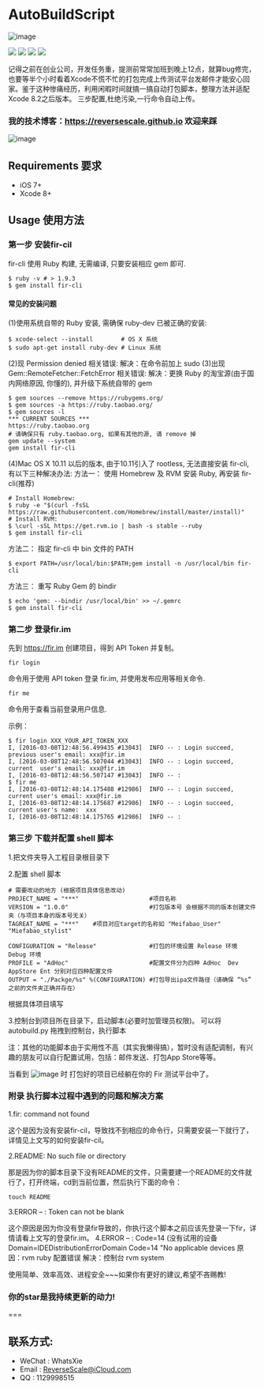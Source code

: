 # AutoBuildScript

![image](http://og1yl0w9z.bkt.clouddn.com/17-6-30/87193931.jpg)

![](https://img.shields.io/badge/platform-iOS-red.svg) ![](https://img.shields.io/badge/language-Objective--C-orange.svg) ![](https://img.shields.io/badge/download-53K-brightgreen.svg
) ![](https://img.shields.io/badge/license-MIT%20License-brightgreen.svg) 

记得之前在创业公司，开发任务重，提测前常常加班到晚上12点，就算bug修完，也要等半个小时看着Xcode不慌不忙的打包完成上传测试平台发邮件才能安心回家。鉴于这种惨痛经历，利用闲暇时间就搞一搞自动打包脚本，整理方法并适配Xcode 8.2之后版本。
三步配置,杜绝污染,一行命令自动上传。

### 我的技术博客：https://reversescale.github.io 欢迎来踩

![image](http://og1yl0w9z.bkt.clouddn.com/17-6-30/64620117.jpg)

## Requirements 要求
* iOS 7+
* Xcode 8+

## Usage 使用方法
### 第一步 安装fir-cil
fir-cli 使用 Ruby 构建, 无需编译, 只要安装相应 gem 即可.

```
$ ruby -v # > 1.9.3
$ gem install fir-cli
```

#### 常见的安装问题
(1)使用系统自带的 Ruby 安装, 需确保 ruby-dev 已被正确的安装:
```
$ xcode-select --install        # OS X 系统
$ sudo apt-get install ruby-dev # Linux 系统
```
(2)现 Permission denied 相关错误:
解决：在命令前加上 sudo
(3)出现 Gem::RemoteFetcher::FetchError 相关错误:
解决：更换 Ruby 的淘宝源(由于国内网络原因, 你懂的), 并升级下系统自带的 gem
```
$ gem sources --remove https://rubygems.org/
$ gem sources -a https://ruby.taobao.org/
$ gem sources -l
*** CURRENT SOURCES ***
https://ruby.taobao.org
# 请确保只有 ruby.taobao.org, 如果有其他的源, 请 remove 掉
gem update --system
gem install fir-cli
```
(4)Mac OS X 10.11 以后的版本, 由于10.11引入了 rootless, 无法直接安装 fir-cli, 有以下三种解决办法:
方法一： 使用 Homebrew 及 RVM 安装 Ruby, 再安装 fir-cli(推荐)
```
# Install Homebrew:
$ ruby -e "$(curl -fsSL https://raw.githubusercontent.com/Homebrew/install/master/install)"
# Install RVM:
$ \curl -sSL https://get.rvm.io | bash -s stable --ruby
$ gem install fir-cli
```
方法二： 指定 fir-cli 中 bin 文件的 PATH
```
$ export PATH=/usr/local/bin:$PATH;gem install -n /usr/local/bin fir-cli
```
方法三： 重写 Ruby Gem 的 bindir
```
$ echo 'gem: --bindir /usr/local/bin' >> ~/.gemrc
$ gem install fir-cli
```

### 第二步 登录fir.im
先到 https://fir.im 创建项目，得到 API Token 并复制。

```
fir login
```
命令用于使用 API token 登录 fir.im, 并使用发布应用等相关命令.

```
fir me
```
命令用于查看当前登录用户信息.

示例：
```
$ fir login XXX_YOUR_API_TOKEN_XXX
I, [2016-03-08T12:48:56.499435 #13043]  INFO -- : Login succeed, previous user's email: xxx@fir.im
I, [2016-03-08T12:48:56.507044 #13043]  INFO -- : Login succeed, current  user's email: xxx@fir.im
I, [2016-03-08T12:48:56.507147 #13043]  INFO -- :
$ fir me
I, [2016-03-08T12:48:14.175488 #12986]  INFO -- : Login succeed, current user's email: xxx@fir.im
I, [2016-03-08T12:48:14.175687 #12986]  INFO -- : Login succeed, current user's name:  xxx
I, [2016-03-08T12:48:14.175765 #12986]  INFO -- :
```

### 第三步 下载并配置 shell 脚本
1.把文件夹导入工程目录根目录下

2.配置 shell 脚本
```
# 需要改动的地方 (根据项目具体信息改动)
PROJECT_NAME = "***" 			    	#项目名称
VERSION = "1.0.0"  						#打包版本号 会根据不同的版本创建文件夹（与项目本身的版本号无关）
TAGREAT_NAME = "***"  	#项目对应target的名称如 "Meifabao_User" "Miefabao_stylist"

CONFIGURATION = "Release" 				#打包的环境设置 Release 环境  Debug 环境
PROFILE = "AdHoc" 						#配置文件分为四种 AdHoc  Dev  AppStore Ent 分别对应四种配置文件
OUTPUT = "./Packge/%s" %(CONFIGURATION) #打包导出ipa文件路径（请确保 “%s” 之前的文件夹正确并存在）
```
根据具体项目填写

3.控制台到项目所在目录下，启动脚本(必要时加管理员权限)。
可以将 autobuild.py 拖拽到控制台，执行脚本

注：其他的功能脚本由于实用性不高（其实我懒得搞），暂时没有适配调制，有兴趣的朋友可以自行配置试用，包括：邮件发送、打包App Store等等。

当看到
![image](http://og1yl0w9z.bkt.clouddn.com/17-6-30/26413854.jpg)
时 打包好的项目已经躺在你的 Fir 测试平台中了。

### 附录 执行脚本过程中遇到的问题和解决方案

1.fir: command not found

这个是因为没有安装fir-cil，导致找不到相应的命令行，只需要安装一下就行了，详情见上文写的如何安装fir-cil。

2.README: No such file or directory

那是因为你的脚本目录下没有README的文件，只需要建一个README的文件就行了，打开终端，cd到当前位置，然后执行下面的命令：
```
touch README
```
3.ERROR – : Token can not be blank

这个原因是因为你没有登录fir导致的，你执行这个脚本之前应该先登录一下fir，详情请看上文写的登录fir.im。
4.ERROR – : Code=14 (没有试用的设备 Domain=IDEDistributionErrorDomain Code=14 "No applicable devices
原因：rvm ruby 配置错误
解决：控制台 rvm system


使用简单、效率高效、进程安全~~~如果你有更好的建议,希望不吝赐教!
### 你的star是我持续更新的动力!
===

## 联系方式:
* WeChat : WhatsXie
* Email : ReverseScale@iCloud.com
* QQ : 1129998515


